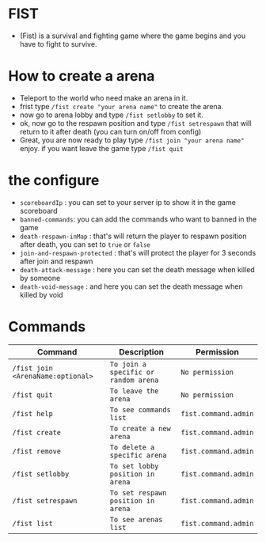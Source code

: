 # FIST
- (Fist) is a survival and fighting game where the game begins and you have to fight to survive.


# How to create a arena
- Teleport to the world who need make an arena in it.
- frist type `/fist create "your arena name"` to create the arena.
- now go to arena lobby and type `/fist setlobby` to set it.
- ok, now go to the respawn position and type `/fist setrespawn` that will return to it after death (you can turn on/off from config)
- Great, you are now ready to play type `/fist join "your arena name"` enjoy. if you want leave the game type `/fist quit`

# the configure
- `scoreboardIp` : you can set to your server ip to show it in the game scoreboard
- `banned-commands`: you can add the commands who want to banned in the game
- `death-respawn-inMap` : that's will return the player to respawn position after death, you can set to `true` or `false`
- `join-and-respawn-protected` : that's will protect the player for 3 seconds after join and respawn
- `death-attack-message` : here you can set the death message when killed by someone
- `death-void-message` : and here you can set the death message when killed by void

# Commands
Command | Description | Permission
--- | --- | ---
`/fist join <ArenaName:optional>` | `To join a specific or random arena` | `No permission`
`/fist quit` | `To leave the arena` | `No permission`
`/fist help` | `To see commands list` | `fist.command.admin`
`/fist create` | `To create a new arena` | `fist.command.admin`
`/fist remove` | `To delete a specific arena` | `fist.command.admin`
`/fist setlobby` | `To set lobby position in arena` | `fist.command.admin`
`/fist setrespawn` | `To set respawn position in arena` | `fist.command.admin`
`/fist list` | `To see arenas list` | `fist.command.admin`
